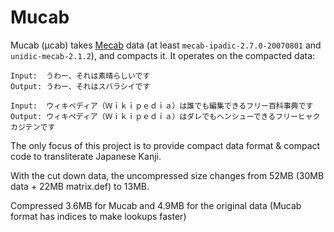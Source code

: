 # Mucab

Mucab (µcab) takes [Mecab](https://en.wikipedia.org/wiki/MeCab) data (at least `mecab-ipadic-2.7.0-20070801` and `unidic-mecab-2.1.2`), and compacts it. It operates on the compacted data:

```
Input:  うわー、それは素晴らしいです
Output: うわー、それはスバラシイです
```

```
Input:  ウィキペディア（Ｗｉｋｉｐｅｄｉａ）は誰でも編集できるフリー百科事典です
Output: ウィキペディア（Ｗｉｋｉｐｅｄｉａ）はダレでもヘンシューできるフリーヒャクカジテンです
```


The only focus of this project is to provide compact data format & compact code to transliterate Japanese Kanji.

With the cut down data, the uncompressed size changes from 52MB (30MB data + 22MB matrix.def) to 13MB.

Compressed 3.6MB for Mucab and 4.9MB for the original data (Mucab format has indices to make lookups faster)
